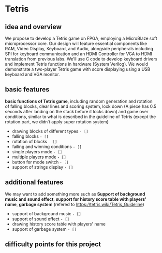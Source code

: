 # Tetris

## idea and overview
  We propose to develop a Tetris game on FPGA, employing a MicroBlaze soft microprocessor core. Our design will feature essential components like RAM, Video Display, Keyboard, and Audio, alongside peripherals including SPI for keyboard communication and an HDMI Controller for VGA to HDMI translation from previous labs. We'll use C code to develop keyboard drivers and implement Tetris functions in hardware (System Verilog). We would demonstrate a two-player Tetris game with score displaying using a USB keyboard and VGA monitor.

## basic features
  **basic functions of Tetris game**, including random generation and rotation of falling blocks, clear lines and scoring system, lock down (A piece has 0.5 seconds after landing on the stack before it locks down) and game over conditions, similar to what is described in the guideline of Tetris (except the rotation part, we didn’t apply super rotation system)
  
  * drawing blocks of different types  `- []`
  * falling blocks `- []`
  * rotation of blocks `- []`
  * failing and winning conditions `- []`
  * single players mode `- []`
  * multiple players mode `- []`
  * button for mode switch `- []`
  * support of strings display `- []`
  
  
## additional features
  We may want to add something more such as **Support of background music and sound effect**, **support for history score table with players' name**, **garbage system** (refered to <https://tetris.wiki/Tetris_Guideline>)

  * support of background music `- []`
  * support of sound effect `- []`
  * drawing history score table with players' name
  * support of garbage system `- []`

## difficulty points for this project
  
